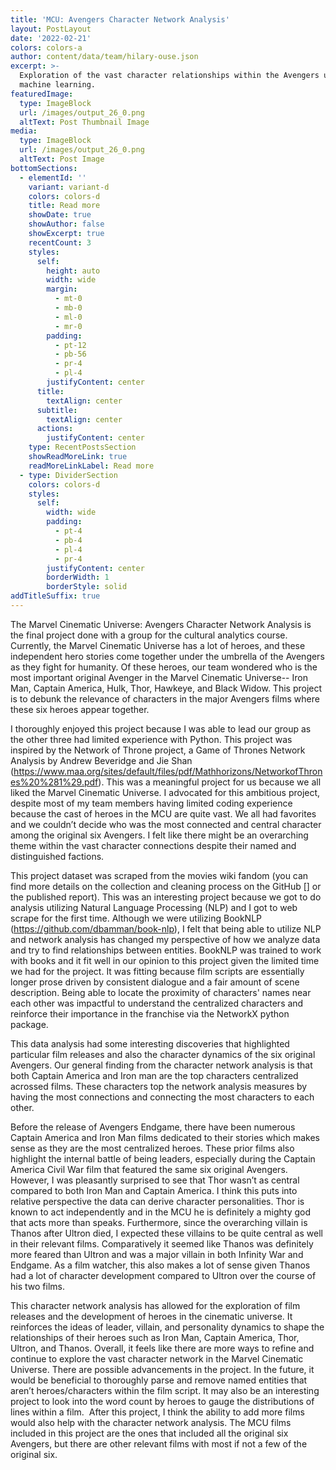 ```yaml
---
title: 'MCU: Avengers Character Network Analysis'
layout: PostLayout
date: '2022-02-21'
colors: colors-a
author: content/data/team/hilary-ouse.json
excerpt: >-
  Exploration of the vast character relationships within the Avengers utilizing
  machine learning.
featuredImage:
  type: ImageBlock
  url: /images/output_26_0.png
  altText: Post Thumbnail Image
media:
  type: ImageBlock
  url: /images/output_26_0.png
  altText: Post Image
bottomSections:
  - elementId: ''
    variant: variant-d
    colors: colors-d
    title: Read more
    showDate: true
    showAuthor: false
    showExcerpt: true
    recentCount: 3
    styles:
      self:
        height: auto
        width: wide
        margin:
          - mt-0
          - mb-0
          - ml-0
          - mr-0
        padding:
          - pt-12
          - pb-56
          - pr-4
          - pl-4
        justifyContent: center
      title:
        textAlign: center
      subtitle:
        textAlign: center
      actions:
        justifyContent: center
    type: RecentPostsSection
    showReadMoreLink: true
    readMoreLinkLabel: Read more
  - type: DividerSection
    colors: colors-d
    styles:
      self:
        width: wide
        padding:
          - pt-4
          - pb-4
          - pl-4
          - pr-4
        justifyContent: center
        borderWidth: 1
        borderStyle: solid
addTitleSuffix: true
---
```

The Marvel Cinematic Universe: Avengers Character Network Analysis is the final project done with a group for the cultural analytics course. Currently, the Marvel Cinematic Universe has a lot of heroes, and these independent hero stories come together under the umbrella of the Avengers as they fight for humanity. Of these heroes, our team wondered who is the most important original Avenger in the Marvel Cinematic Universe-- Iron Man, Captain America, Hulk, Thor, Hawkeye, and Black Widow. This project is to debunk the relevance of characters in the major Avengers films where these six heroes appear together.

I thoroughly enjoyed this project because I was able to lead our group as the other three had limited experience with Python. This project was inspired by the Network of Throne project, a Game of Thrones Network Analysis by Andrew Beveridge and Jie Shan (<https://www.maa.org/sites/default/files/pdf/Mathhorizons/NetworkofThrones%20%281%29.pdf>). This was a meaningful project for us because we all liked the Marvel Cinematic Universe. I advocated for this ambitious project, despite most of my team members having limited coding experience because the cast of heroes in the MCU are quite vast. We all had favorites and we couldn’t decide who was the most connected and central character among the original six Avengers. I felt like there might be an overarching theme within the vast character connections despite their named and distinguished factions.

This project dataset was scraped from the movies wiki fandom (you can find more details on the collection and cleaning process on the GitHub \[] or the published report). This was an interesting project because we got to do analysis utilizing Natural Language Processing (NLP) and I got to web scrape for the first time. Although we were utilizing BookNLP (<https://github.com/dbamman/book-nlp>), I felt that being able to utilize NLP and network analysis has changed my perspective of how we analyze data and try to find relationships between entities. BookNLP was trained to work with books and it fit well in our opinion to this project given the limited time we had for the project. It was fitting because film scripts are essentially longer prose driven by consistent dialogue and a fair amount of scene description. Being able to locate the proximity of characters' names near each other was impactful to understand the centralized characters and reinforce their importance in the franchise via the NetworkX python package.

This data analysis had some interesting discoveries that highlighted particular film releases and also the character dynamics of the six original Avengers. Our general finding from the character network analysis is that both Captain America and Iron man are the top characters centralized acrossed films. These characters top the network analysis measures by having the most connections and connecting the most characters to each other.

Before the release of Avengers Endgame, there have been numerous Captain America and Iron Man films dedicated to their stories which makes sense as they are the most centralized heroes. These prior films also highlight the internal battle of being leaders, especially during the Captain America Civil War film that featured the same six original Avengers. However, I was pleasantly surprised to see that Thor wasn’t as central compared to both Iron Man and Captain America. I think this puts into relative perspective the data can derive character personalities. Thor is known to act independently and in the MCU he is definitely a mighty god that acts more than speaks. Furthermore, since the overarching villain is Thanos after Ultron died, I expected these villains to be quite central as well in their relevant films. Comparatively it seemed like Thanos was definitely more feared than Ultron and was a major villain in both Infinity War and Endgame. As a film watcher, this also makes a lot of sense given Thanos had a lot of character development compared to Ultron over the course of his two films.

This character network analysis has allowed for the exploration of film releases and the development of heroes in the cinematic universe. It reinforces the ideas of leader, villain, and personality dynamics to shape the relationships of their heroes such as Iron Man, Captain America, Thor, Ultron, and Thanos. Overall, it feels like there are more ways to refine and continue to explore the vast character network in the Marvel Cinematic Universe. There are possible advancements in the project. In the future, it would be beneficial to thoroughly parse and remove named entities that aren’t heroes/characters within the film script. It may also be an interesting project to look into the word count by heroes to gauge the distributions of lines within a film.  After this project, I think the ability to add more films would also help with the character network analysis. The MCU films included in this project are the ones that included all the original six Avengers, but there are other relevant films with most if not a few of the original six.
